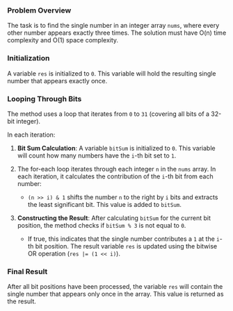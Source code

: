 ### Problem Overview
The task is to find the single number in an integer array `nums`, where every other number appears exactly three times. The solution must have O(n) time complexity and O(1) space complexity.

### Initialization
A variable `res` is initialized to `0`. This variable will hold the resulting single number that appears exactly once.

### Looping Through Bits
The method uses a loop that iterates from `0` to `31` (covering all bits of a 32-bit integer). 

In each iteration:
1. **Bit Sum Calculation**: A variable `bitSum` is initialized to `0`. This variable will count how many numbers have the `i`-th bit set to `1`.
2. The for-each loop iterates through each integer `n` in the `nums` array. In each iteration, it calculates the contribution of the `i`-th bit from each number:
   - `(n >> i) & 1` shifts the number `n` to the right by `i` bits and extracts the least significant bit. This value is added to `bitSum`.

3. **Constructing the Result**: After calculating `bitSum` for the current bit position, the method checks if `bitSum % 3` is not equal to `0`. 
   - If true, this indicates that the single number contributes a `1` at the `i`-th bit position. The result variable `res` is updated using the bitwise OR operation (`res |= (1 << i)`).

### Final Result
After all bit positions have been processed, the variable `res` will contain the single number that appears only once in the array. This value is returned as the result.
